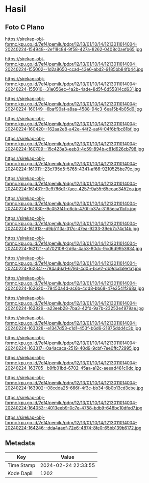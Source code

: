 # Hasil

## Foto C Plano

https://sirekap-obj-formc.kpu.go.id/7ef4/pemilu/pdpr/12/13/01/10/14/1213011014004-20240224-154948--2ef18c84-9f58-427a-8262-0408c0aefb65.jpg

https://sirekap-obj-formc.kpu.go.id/7ef4/pemilu/pdpr/12/13/01/10/14/1213011014004-20240224-155002--1d2a8650-ccad-43e6-abd2-9185bb84fb44.jpg

https://sirekap-obj-formc.kpu.go.id/7ef4/pemilu/pdpr/12/13/01/10/14/1213011014004-20240224-155010--31e056ec-4a2b-4ade-8d5f-6d55814cd631.jpg

https://sirekap-obj-formc.kpu.go.id/7ef4/pemilu/pdpr/12/13/01/10/14/1213011014004-20240224-160149--6baf90af-a8aa-4588-94c3-6ea15b4b05d9.jpg

https://sirekap-obj-formc.kpu.go.id/7ef4/pemilu/pdpr/12/13/01/10/14/1213011014004-20240224-160420--162aa2e8-a42e-44f2-aaf4-04f6bfbc81bf.jpg

https://sirekap-obj-formc.kpu.go.id/7ef4/pemilu/pdpr/12/13/01/10/14/1213011014004-20240224-160709--15c423a3-eeb3-4c59-894b-c81d926cb798.jpg

https://sirekap-obj-formc.kpu.go.id/7ef4/pemilu/pdpr/12/13/01/10/14/1213011014004-20240224-161011--23c795d5-5765-4341-af66-9210525be79c.jpg

https://sirekap-obj-formc.kpu.go.id/7ef4/pemilu/pdpr/12/13/01/10/14/1213011014004-20240224-161431--3c9766d1-7aec-4257-9a55-65ceac3452ea.jpg

https://sirekap-obj-formc.kpu.go.id/7ef4/pemilu/pdpr/12/13/01/10/14/1213011014004-20240224-161630--9c053f4f-c6cb-470f-b37a-3165eca11cfc.jpg

https://sirekap-obj-formc.kpu.go.id/7ef4/pemilu/pdpr/12/13/01/10/14/1213011014004-20240224-161913--d9b5113a-317c-47ea-9233-39eb7c74c14b.jpg

https://sirekap-obj-formc.kpu.go.id/7ef4/pemilu/pdpr/12/13/01/10/14/1213011014004-20240224-162121--a1702108-2d6a-4a53-80dc-9cd6d9953634.jpg

https://sirekap-obj-formc.kpu.go.id/7ef4/pemilu/pdpr/12/13/01/10/14/1213011014004-20240224-162341--794a46a1-679d-4d05-bce2-db9dcda9e1a1.jpg

https://sirekap-obj-formc.kpu.go.id/7ef4/pemilu/pdpr/12/13/01/10/14/1213011014004-20240224-162620--79450a4d-ac6b-4dd8-bb68-47e3541f268a.jpg

https://sirekap-obj-formc.kpu.go.id/7ef4/pemilu/pdpr/12/13/01/10/14/1213011014004-20240224-162829--a23eeb28-7ba3-42fd-9a7b-23253e4979ae.jpg

https://sirekap-obj-formc.kpu.go.id/7ef4/pemilu/pdpr/12/13/01/10/14/1213011014004-20240224-163028--e1347d53-c1d1-453f-b6d6-21875ddd4c3b.jpg

https://sirekap-obj-formc.kpu.go.id/7ef4/pemilu/pdpr/12/13/01/10/14/1213011014004-20240224-163317--0a4acaca-2519-40d9-9cbf-7ee0ffc72995.jpg

https://sirekap-obj-formc.kpu.go.id/7ef4/pemilu/pdpr/12/13/01/10/14/1213011014004-20240224-163705--b9fb01bd-6702-45aa-a12c-aeead481c0dc.jpg

https://sirekap-obj-formc.kpu.go.id/7ef4/pemilu/pdpr/12/13/01/10/14/1213011014004-20240224-163902--08cdda25-666f-4f3c-bb34-6b0b13cd3cbe.jpg

https://sirekap-obj-formc.kpu.go.id/7ef4/pemilu/pdpr/12/13/01/10/14/1213011014004-20240224-164053--4013eeb9-0c7e-4758-bdb9-648bc10dfed7.jpg

https://sirekap-obj-formc.kpu.go.id/7ef4/pemilu/pdpr/12/13/01/10/14/1213011014004-20240224-164246--dda4aaef-72e6-4874-8fe0-65bb139b6172.jpg


## Metadata

| Key        | Value               |
| ---------- | ------------------- |
| Time Stamp | 2024-02-24 22:33:55 |
| Kode Dapil | 1202                |



